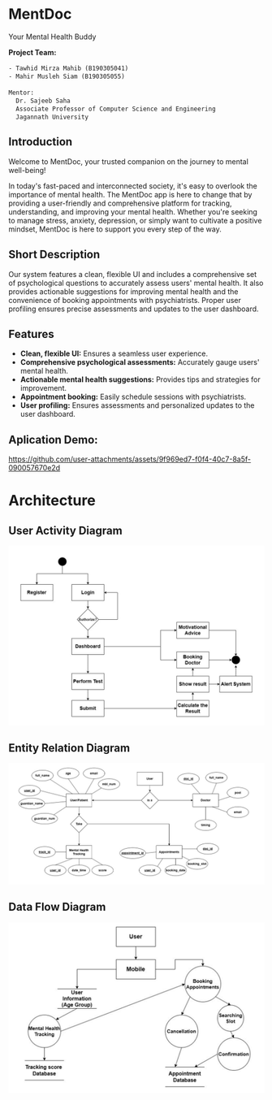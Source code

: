# MentDoc

Your Mental Health Buddy

**Project Team:**
```
- Tawhid Mirza Mahib (B190305041)
- Mahir Musleh Siam (B190305055)

Mentor:
  Dr. Sajeeb Saha  
  Associate Professor of Computer Science and Engineering  
  Jagannath University
```

## Introduction

Welcome to MentDoc, your trusted companion on the journey to mental well-being!

In today's fast-paced and interconnected society, it's easy to overlook the importance of mental health. The MentDoc app is here to change that by providing a user-friendly and comprehensive platform for tracking, understanding, and improving your mental health. Whether you're seeking to manage stress, anxiety, depression, or simply want to cultivate a positive mindset, MentDoc is here to support you every step of the way.

## Short Description

Our system features a clean, flexible UI and includes a comprehensive set of psychological questions to accurately assess users' mental health. It also provides actionable suggestions for improving mental health and the convenience of booking appointments with psychiatrists. Proper user profiling ensures precise assessments and updates to the user dashboard.

## Features

- **Clean, flexible UI:** Ensures a seamless user experience.
- **Comprehensive psychological assessments:** Accurately gauge users' mental health.
- **Actionable mental health suggestions:** Provides tips and strategies for improvement.
- **Appointment booking:** Easily schedule sessions with psychiatrists.
- **User profiling:** Ensures assessments and personalized updates to the user dashboard.

## Aplication Demo:

https://github.com/user-attachments/assets/9f969ed7-f0f4-40c7-8a5f-090057670e2d



# Architecture 
## User Activity Diagram
<img src="https://github.com/mirzatawhid/MentDoc/blob/62d461d34e960c16c220bc9ccfd0e834d67878bd/Screenshot/user_activity_diagram.png" alt="User Activity Diagram "  >

## Entity Relation Diagram 
<img src="https://github.com/mirzatawhid/MentDoc/blob/62d461d34e960c16c220bc9ccfd0e834d67878bd/Screenshot/er_diagram.png" alt="ER Diagram "  >

## Data Flow Diagram 
<img src="https://github.com/mirzatawhid/MentDoc/blob/62d461d34e960c16c220bc9ccfd0e834d67878bd/Screenshot/data_flow_diagram.png" alt="Data Flow Diagram "  >
